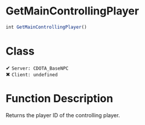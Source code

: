 # GetMainControllingPlayer
```js
int GetMainControllingPlayer()
```
# Class
✔ `Server: CDOTA_BaseNPC`  
✖ `Client: undefined`  

# Function Description
Returns the player ID of the controlling player.
